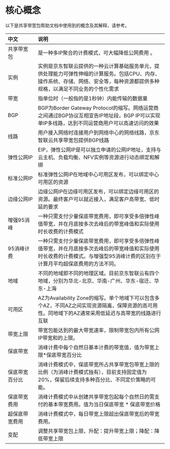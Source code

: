 # 核心概念
以下是共享带宽包帮助文档中使用到的概念及其解释，请参考。

| 中文<img width=200/>| 说明                                                      |
| :-------------- | :------------------------------------------------------------ |
| 共享带宽包     | 是一种多IP聚合的计费模式，可大幅降低公网费用 。              |
| 实例 | 实例是京东智联云提供的一种云计算基础服务单元，提供处理能力可弹性伸缩的计算服务。包括CPU、内存、操作系统、存储、网络、安全等，每种资源都提供多种规格，以满足不同业务的个性化需求 |
| 带宽           | 指单位时（一般指的是1秒钟）内能传输的数据量 |
| BGP            | BGP为Border Gateway Protocol的缩写。网络运营商之间通过BGP协议互相宣告IP地址段，BGP IP可以实现单IP多线路，达到不同运营商用户可以高速访问的效果     |
| 线路            | 用户接入网络时连接用户到网络中心的网络线路，京东智联云共享带宽包提供BGP线路      |
| 弹性公网IP     |  EIP，弹性公网IP是可以独立申请的公网IP地址，支持与云主机、负载均衡、NFV实例等资源进行动态绑定和解绑                        |
| 标准公网IP  |   标准弹性公网IP在地域中心可用区发布，可以绑定中心可用区的资源       |
| 边缘公网IP  |  边缘公网IP在边缘可用区发布，可以绑定边缘可用区的资源。最终客户可以就近接入，满足客户高带宽、低时延的要求    |
| 增强95消峰   | 一种只需支付少量保底带宽费用，即可享受多倍弹性峰值带宽，并在月底按多次去峰后的带宽峰值和实际使用时长收费的计费模式    |
| 95消峰计费   | 一种只需支付少量保底带宽费用，即可享受多倍弹性峰值带宽，并在月底按多次去峰后的带宽峰值和实际使用时长收费的计费模式。与增强型95消峰计费的区别在于计算月平均超保底费用的方法不同。 |
| 地域 | 不同的地域即不同的地理区域。目前京东智联云有四个地域，分别为华北-北京、华南-广州、华东-宿迁、华东-上海 |
| 可用区 | AZ为Availability Zone的缩写。单个地域下可以包含多个AZ，不同AZ之间实现资源隔离，保障资源的高可用性。同地域下的AZ通常采用低延迟与高带宽的线路进行互联 |
| 带宽上限       | 带宽包能达到的最大带宽速率，限制带宽包内所有公网IP带宽和的上限。                     |
| 保底带宽       | 消峰计费中每个自然日基本计费的带宽值，值为带宽上限\*保底带宽百分比   |
| 保底带宽百分比 | 消峰计费模式中，保底带宽所占共享带宽包带宽上限的比例（为消峰计费模式独有），目前支持固定值为20%，保留后续支持多种百分比、不同定价策略的可能。    |
| 保底带宽费用   | 消峰计费模式中从创建共享带宽包起每个自然日的需支付的基本带宽费用。值为当日保底带宽 \* 保底带宽价格    |
| 超保底带宽费用 | 消峰计费模式中，每日带宽上限超出保底带宽后的带宽费用。                                   |
| 变配           | 调整共享带宽包上限，升配：提升带宽上限；降配：降低带宽上限|
